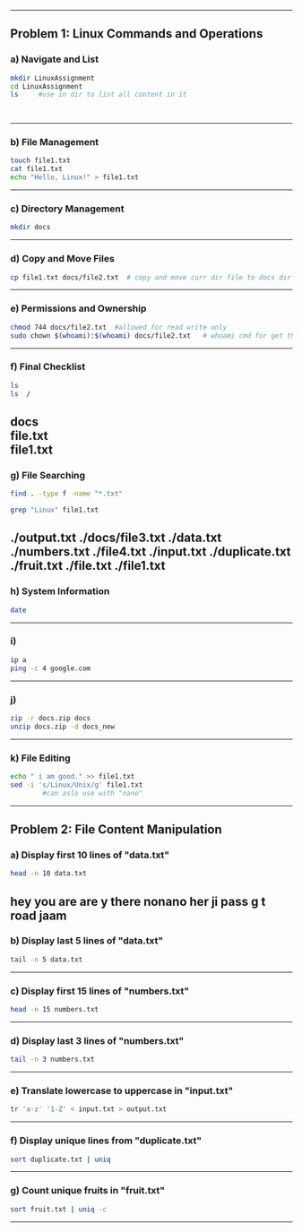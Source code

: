 

---

## Problem 1: Linux Commands and Operations

### a) Navigate and List

```bash
mkdir LinuxAssignment
cd LinuxAssignment           
ls     #use in dir to list all content in it        

       
```

---

### b) File Management

```bash
touch file1.txt      
cat file1.txt         
echo "Hello, Linux!" > file1.txt 
```

---

### c) Directory Management

```bash
mkdir docs
```

---

### d) Copy and Move Files

```bash
cp file1.txt docs/file2.txt  # copy and move curr dir file to docs dir as file2.txt  
```

---

### e) Permissions and Ownership

```bash
chmod 744 docs/file2.txt  #allowed for read write only             
sudo chown $(whoami):$(whoami) docs/file2.txt   # whoami cmd for get the curr user
```

---

### f) Final Checklist

```bash
ls           
ls  /                          
```


docs                
file.txt       
file1.txt      
---

### g) File Searching

```bash
find . -type f -name "*.txt"          

grep "Linux" file1.txt               
```
./output.txt
./docs/file3.txt
./data.txt
./numbers.txt
./file4.txt
./input.txt
./duplicate.txt
./fruit.txt
./file.txt
./file1.txt
---

### h) System Information

```bash
date         
```

---

### i) 

```bash
ip a                 
ping -c 4 google.com           
```

---

### j) 

```bash
zip -r docs.zip docs
unzip docs.zip -d docs_new      
```

---

### k) File Editing

```bash
echo " i am good." >> file1.txt    
sed -i 's/Linux/Unix/g' file1.txt       
        #can aslo use with "nano"        
```

---

## Problem 2: File Content Manipulation

### a) Display first 10 lines of "data.txt"

```bash
head -n 10 data.txt
```
hey you are
are y there
nonano
her
ji
pass
g
t
road
jaam
---

### b) Display last 5 lines of "data.txt"

```bash
tail -n 5 data.txt
```

---

### c) Display first 15 lines of "numbers.txt"

```bash
head -n 15 numbers.txt
```

---

### d) Display last 3 lines of "numbers.txt"

```bash
tail -n 3 numbers.txt
```

---

### e) Translate lowercase to uppercase in "input.txt"

```bash
tr 'a-z' '1-Z' < input.txt > output.txt
```

---

### f) Display unique lines from "duplicate.txt"

```bash
sort duplicate.txt | uniq
```

---

### g) Count unique fruits in "fruit.txt"

```bash
sort fruit.txt | uniq -c
```

---

